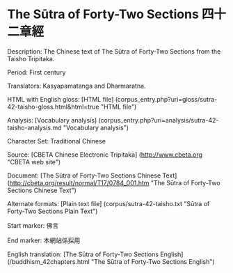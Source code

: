# The Sūtra of Forty-Two Sections 四十二章經

Description: The Chinese text of The Sūtra of Forty-Two Sections from the Taisho Tripitaka.

Period: First century

Translators: Kasyapamatanga and Dharmaratna.

HTML with English gloss: [HTML file] (corpus_entry.php?uri=gloss/sutra-42-taisho-gloss.html&html=true "HTML file")

Analysis: [Vocabulary analysis] (corpus_entry.php?uri=analysis/sutra-42-taisho-analysis.md "Vocabulary analysis")

Character Set: Traditional Chinese

Source: [CBETA Chinese Electronic Tripitaka] (http://www.cbeta.org "CBETA web site")

Document: [The Sūtra of Forty-Two Sections Chinese Text] (http://cbeta.org/result/normal/T17/0784_001.htm "The Sūtra of Forty-Two Sections Chinese Text")

Alternate formats: [Plain text file] (corpus/sutra-42-taisho.txt "Sūtra of Forty-Two Sections Plain Text")

Start marker: 佛言

End marker: 本網站係採用

English translation: [The Sūtra of Forty-Two Sections English] (/buddhism_42chapters.html "The Sūtra of Forty-Two Sections English")

